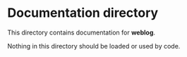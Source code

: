 Documentation directory
=======================

This directory contains documentation for **weblog**.

Nothing in this directory should be loaded or used by code.
